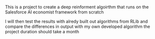 This is a project to create a deep reinforment algoirthm that runs on the Salesforce AI economist framework from scratch 

I will then test the results with alredy built out algorithms from RLib and compare the differences in output with my own developed algorithm the project duration should take a month
